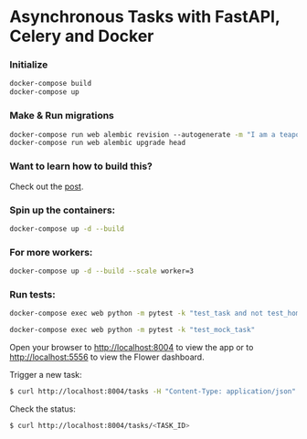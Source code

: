 # Asynchronous Tasks with FastAPI, Celery and Docker

### Initialize
```sh
docker-compose build
docker-compose up
```

### Make & Run migrations
```sh
docker-compose run web alembic revision --autogenerate -m "I am a teapot"
docker-compose run web alembic upgrade head
```

### Want to learn how to build this?

Check out the [post](https://testdriven.io/blog/fastapi-and-celery/).

### Spin up the containers:

```sh
docker-compose up -d --build
```

### For more workers:

```sh
docker-compose up -d --build --scale worker=3
```

### Run tests:

```sh
docker-compose exec web python -m pytest -k "test_task and not test_home"

docker-compose exec web python -m pytest -k "test_mock_task"
```

Open your browser to [http://localhost:8004](http://localhost:8004) to view the app or to [http://localhost:5556](http://localhost:5556) to view the Flower dashboard.

Trigger a new task:

```sh
$ curl http://localhost:8004/tasks -H "Content-Type: application/json" --data '{"delay": 5}'
```

Check the status:

```sh
$ curl http://localhost:8004/tasks/<TASK_ID>
```
